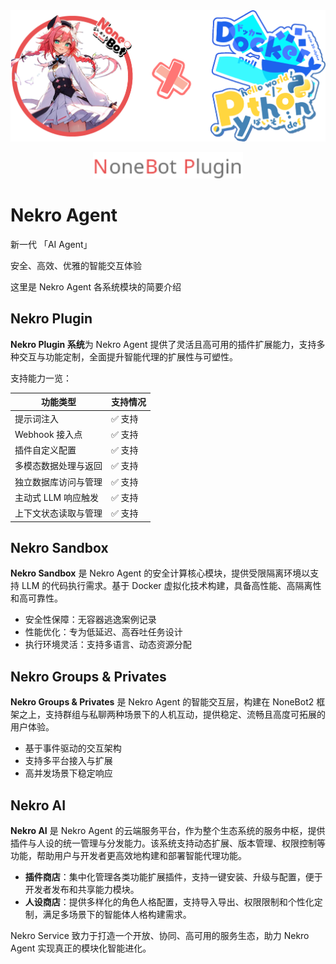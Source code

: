 <div align="center">
  <a href="https://v2.nonebot.dev/store"><img src="./images/home/NA_logo.png" width="1024" alt="NoneBotPluginLogo"></a><br>
  <p><img src="./images/home/NoneBotPlugin.svg" width="240" alt="NoneBotPluginText"></p>
</div>

# Nekro Agent

新一代 「AI Agent」

安全、高效、优雅的智能交互体验

这里是 Nekro Agent 各系统模块的简要介绍

## Nekro Plugin

**Nekro Plugin 系统**为 Nekro Agent 提供了灵活且高可用的插件扩展能力，支持多种交互与功能定制，全面提升智能代理的扩展性与可塑性。

支持能力一览：

| 功能类型 | 支持情况 |
|----------|----------|
| 提示词注入 | ✅ 支持 |
| Webhook 接入点 | ✅ 支持 |
| 插件自定义配置 | ✅ 支持 |
| 多模态数据处理与返回 | ✅ 支持 |
| 独立数据库访问与管理 | ✅ 支持 |
| 主动式 LLM 响应触发 | ✅ 支持 |
| 上下文状态读取与管理 | ✅ 支持 |


## Nekro Sandbox

**Nekro Sandbox** 是 Nekro Agent 的安全计算核心模块，提供受限隔离环境以支持 LLM 的代码执行需求。基于 Docker 虚拟化技术构建，具备高性能、高隔离性和高可靠性。

- 安全性保障：无容器逃逸案例记录  
- 性能优化：专为低延迟、高吞吐任务设计  
- 执行环境灵活：支持多语言、动态资源分配


## Nekro Groups & Privates

**Nekro Groups & Privates** 是 Nekro Agent 的智能交互层，构建在 NoneBot2 框架之上，支持群组与私聊两种场景下的人机互动，提供稳定、流畅且高度可拓展的用户体验。

- 基于事件驱动的交互架构  
- 支持多平台接入与扩展  
- 高并发场景下稳定响应  



## Nekro AI

**Nekro AI** 是 Nekro Agent 的云端服务平台，作为整个生态系统的服务中枢，提供插件与人设的统一管理与分发能力。该系统支持动态扩展、版本管理、权限控制等功能，帮助用户与开发者更高效地构建和部署智能代理功能。

- **插件商店**：集中化管理各类功能扩展插件，支持一键安装、升级与配置，便于开发者发布和共享能力模块。  
- **人设商店**：提供多样化的角色人格配置，支持导入导出、权限限制和个性化定制，满足多场景下的智能体人格构建需求。

Nekro Service 致力于打造一个开放、协同、高可用的服务生态，助力 Nekro Agent 实现真正的模块化智能进化。